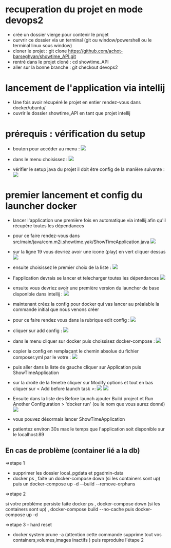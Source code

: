 # recuperation du projet en mode devops2
- crée un dossier vierge pour contenir le projet
- ourvrir ce dossier via un terminal (git ou window/powershell ou le terminal linux sous window)
- cloner le projet : git clone https://github.com/achot-barseghyan/showtime_API.git
- rentré dans le projet cloné : cd showtime_API 
- aller sur la bonne branche : git checkout devops2

# lancement de l'application via intellij

- Une fois avoir récupéré le projet en entier rendez-vous dans docker/ubuntu/
- ouvrir le dossier showtime_API en tant que projet intellij

# prérequis : vérification du setup 

- bouton pour accéder au menu : 
![](https://github.com/achot-barseghyan/showtime_API/blob/devops2/readme-img/button_check_setting.png) 

- dans le menu choisissez : 
![](https://github.com/achot-barseghyan/showtime_API/blob/devops2/readme-img/menu_choice_check.png)

- vérifier le setup java du projet il doit être config de la manière suivante : 
![](https://github.com/achot-barseghyan/showtime_API/blob/devops2/readme-img/check_project_setting.png)

# premier lancement et config du launcher docker

- lancer l'application une première fois en automatique via intellij afin qu'il récupère toutes les dépendances

- pour ce faire rendez-vous dans src/main/java/com.m2i.showtime.yak/ShowTimeApplication.java 
![](https://github.com/achot-barseghyan/showtime_API/blob/devops2/readme-img/file_start_location_intellij.png)

- sur la ligne 19 vous devriez avoir une icone (play) en vert cliquer dessus
![](https://github.com/achot-barseghyan/showtime_API/blob/devops2/readme-img/first_run_intellij.png)

- ensuite choisissez le premier choix de la liste :
![](https://github.com/achot-barseghyan/showtime_API/blob/devops2/readme-img/choice_first_run.png)

- l'application devrais se lancer et telecharger toutes les dépendances
![](https://github.com/achot-barseghyan/showtime_API/blob/devops2/readme-img/spring_launch_terminal_at_first_run.png)

- ensuite vous devriez avoir une première version du launcher de base disponible dans intellij : 
![](https://github.com/achot-barseghyan/showtime_API/blob/devops2/readme-img/registered_launch_app_method.png)

- maintenant créez la config pour docker qui vas lancer au préalable la commande initial que nous venons créer

- pour ce faire rendez vous dans la rubrique edit config : 
![](https://github.com/achot-barseghyan/showtime_API/blob/devops2/readme-img/edit_place_launch.png)

- cliquer sur add config : 
![](https://github.com/achot-barseghyan/showtime_API/blob/devops2/readme-img/add_new_config_for_docker.png)

- dans le menu cliquer sur docker puis choissisez docker-compose : 
![](https://github.com/achot-barseghyan/showtime_API/blob/devops2/readme-img/choice_docker_compose_for_new_config.png)

- copier la config en remplaçant le chemin absolue du fichier composer.yml par le votre : 
![](https://github.com/achot-barseghyan/showtime_API/blob/devops2/readme-img/copy_following_config.png)

- puis aller dans la liste de gauche cliquer sur Application puis ShowTimeApplication 

- sur la droite de la fenetre cliquer sur Modify options et tout en bas cliquer sur < Add before launch task >:
![](https://github.com/achot-barseghyan/showtime_API/blob/devops2/readme-img/Modify_option_showtime_application.png)
![](https://github.com/achot-barseghyan/showtime_API/blob/devops2/readme-img/add_before_launch_task.png)

- Ensuite dans la liste des Before launch ajouter Build project et Run Another Configuration > 'docker run' (ou le nom que vous aurez donné) 
![](https://github.com/achot-barseghyan/showtime_API/blob/devops2/readme-img/run_another_config_before_showtime_application_task.png)
- vous pouvez désormais lancer ShowTimeApplication 
- patientez environ 30s max le temps que l'application soit disponible sur le localhost:89


## En cas de problème (container lié a la db)

=>etape 1
- supprimer les dossier local_pgdata et pgadmin-data
- docker ps , faite un docker-compose down (si les containers sont up) puis un docker-compose up -d --build --remove-orphans

=>etape 2 

si votre problème persiste faite docker ps , docker-compose down (si les containers sont up) , 
docker-compose build --no-cache puis docker-compose up -d

=>etape 3 - hard reset

- docker system prune -a (attention cette commande supprime tout vos containers,volumes,images inactifs ) puis reproduire l'étape 2